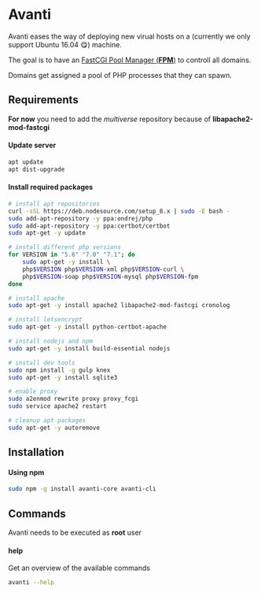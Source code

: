# Avanti
Avanti eases the way of deploying new virual hosts on a (currently we only support Ubuntu 16.04 😋) machine.

The goal is to have an [FastCGI Pool Manager (**FPM**)](https://secure.php.net/manual/en/install.fpm.php) to controll all domains.

Domains get assigned a pool of PHP processes that they can spawn.

## Requirements
**For now** you need to add the _multiverse_ repository because of **libapache2-mod-fastcgi**

#### Update server
``` bash
apt update
apt dist-upgrade
```

#### Install required packages
``` bash
# install apt repositories
curl -sSL https://deb.nodesource.com/setup_8.x | sudo -E bash -
sudo add-apt-repository -y ppa:ondrej/php
sudo add-apt-repository -y ppa:certbot/certbot
sudo apt-get -y update

# install different php versions
for VERSION in "5.6" "7.0" "7.1"; do
    sudo apt-get -y install \
    php$VERSION php$VERSION-xml php$VERSION-curl \
    php$VERSION-soap php$VERSION-mysql php$VERSION-fpm
done

# install apache
sudo apt-get -y install apache2 libapache2-mod-fastcgi cronolog

# install letsencrypt
sudo apt-get -y install python-certbot-apache

# install nodejs and npm
sudo apt-get -y install build-essential nodejs

# install dev tools
sudo npm install -g gulp knex
sudo apt-get -y install sqlite3

# enable proxy
sudo a2enmod rewrite proxy proxy_fcgi
sudo service apache2 restart

# cleanup apt packages
sudo apt-get -y autoremove
```

## Installation
#### Using npm
``` bash
sudo npm -g install avanti-core avanti-cli
```

## Commands
Avanti needs to be executed as **root** user
#### help
Get an overview of the available commands
``` bash
avanti --help
```
